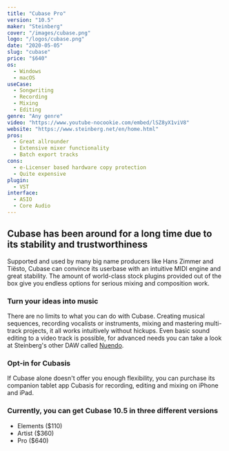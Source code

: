 ```yaml
---
title: "Cubase Pro"
version: "10.5"
maker: "Steinberg"
cover: "/images/cubase.png"
logo: "/logos/cubase.png"
date: "2020-05-05"
slug: "cubase"
price: "$640"
os:
  - Windows
  - macOS
useCase:
  - Songwriting
  - Recording
  - Mixing
  - Editing
genre: "Any genre"
video: "https://www.youtube-nocookie.com/embed/lSZ8yX1viV8"
website: "https://www.steinberg.net/en/home.html"
pros:
  - Great allrounder
  - Extensive mixer functionality
  - Batch export tracks
cons:
  - e-Licenser based hardware copy protection
  - Quite expensive
plugin:
  - VST
interface:
  - ASIO
  - Core Audio
---
```


## Cubase has been around for a long time due to its stability and trustworthiness

Supported and used by many big name producers like Hans Zimmer and Tiësto, Cubase can convince its userbase with an intuitive MIDI engine and great stability. The amount of world-class stock plugins provided out of the box give you endless options for serious mixing and composition work.

### Turn your ideas into music

There are no limits to what you can do with Cubase. Creating musical sequences, recording vocalists or instruments, mixing and mastering multi-track projects, it all works intuitively without hickups. Even basic sound editing to a video track is possible, for advanced needs you can take a look at Steinberg's other DAW called [Nuendo](https://dawcomparison.com/nuendo).

### Opt-in for Cubasis

If Cubase alone doesn't offer you enough flexibility, you can purchase its companion tablet app Cubasis for recording, editing and mixing on iPhone and iPad.

### Currently, you can get Cubase 10.5 in three different versions

- Elements (\$110)
- Artist (\$360)
- Pro (\$640)
